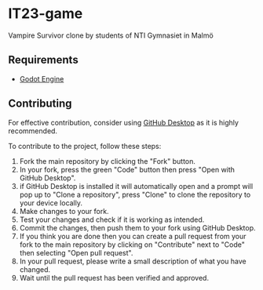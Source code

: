 # IT23-game
Vampire Survivor clone by students of NTI Gymnasiet in Malmö

## Requirements
- [Godot Engine](https://godotengine.org/download/windows/)

## Contributing
For effective contribution, consider using [GitHub Desktop](https://desktop.github.com/) as it is highly recommended.

To contribute to the project, follow these steps:
1. Fork the main repository by clicking the "Fork" button.
2. In your fork, press the green "Code" button then press "Open with GitHub Desktop".
3. if GitHub Desktop is installed it will automatically open and a prompt will pop up to "Clone a repository", press "Clone" to clone the repository to your device locally.
4. Make changes to your fork.
5. Test your changes and check if it is working as intended.
6. Commit the changes, then push them to your fork using GitHub Desktop.
7. If you think you are done then you can create a pull request from your fork to the main repository by clicking on "Contribute" next to "Code" then selecting "Open pull request".
8. In your pull request, please write a small description of what you have changed.
9. Wait until the pull request has been verified and approved.
